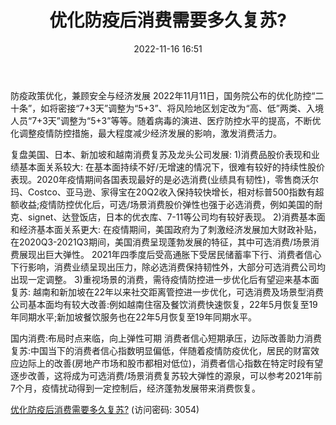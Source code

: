 ﻿---
title: 优化防疫后消费需要多久复苏?
date: 2022-11-16 16:51
tags:
- 商贸零售
updated: 1970-01-01 08:00:00
---

防疫政策优化，兼顾安全与经济发展
2022年11月11日，国务院公布的优化防控“二十条”，如将密接“7+3天”调整为“5+3”、将风险地区划定改为“高、低”两类、入境人员“7+3天”调整为“5+3”等等。随着病毒的演进、医疗防控水平的提高，不断优化调整疫情防控措施，最大程度减少经济发展的影响，激发消费活力。
<!-- more -->
复盘美国、日本、新加坡和越南消费复苏及龙头公司发展:
1)消费品股价表现和业绩基本面关系较大:
在基本面持续不好/无增速的情况下，很难有较好的持续性股价表现。2020年疫情期间各国表现最好的是必选消费(业绩具有韧性)，零售商沃尔玛、Costco、亚马逊、家得宝在20Q2收入保持较快增长，相对标普500指数有超额收益;疫情防控优化后，可选/场景消费股价弹性也强于必选消费，例如美国的耐克、signet、达登饭店，日本的优衣库、7-11等公司均有较好表现。
2)消费基本面和经济基本面关系更大:
在疫情期间，美国政府为了刺激经济发展加大财政补贴，在2020Q3-2021Q3期间，美国消费呈现蓬勃发展的特征，其中可选消费/场景消费展现出巨大弹性。
2021年四季度后受高通胀下受居民储蓄率下行、消费者信心下行影响，消费业绩呈现出压力，除必选消费保持韧性外，大部分可选消费公司均出现一定调整。
3)重视场景的消费，需待疫情防控进一步优化后有望迎来基本面复苏:
越南和新加坡在22年以来社交距离管控进一步优化，可选消费及场景型消费公司基本面均有较大改善:例如越南住宿及餐饮消费快速恢复，22年5月恢复至19年同期水平;新加坡餐饮服务也在22年5月恢复至19年同期水平。

国内消费:布局时点来临，向上弹性可期
消费者信心短期承压，边际改善助力消费复苏:中国当下的消费者信心指数明显偏低，伴随着疫情防疫优化，居民的财富效应边际上的改善(房地产市场和股市都相对低位)，消费者信心指数在特定时段有望逐步改善，这将成为可选消费/场景消费复苏较大弹性的源泉，可以参考2021年前7个月，疫情扰动得到一定控制后，经济蓬勃发展带来消费恢复。

[优化防疫后消费需要多久复苏?](https://url12.ctfile.com/f/3948612-724541071-01636c?p=3054)
(访问密码: 3054)

